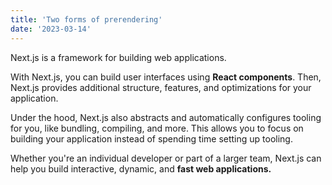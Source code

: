 ```yaml
---
title: 'Two forms of prerendering'
date: '2023-03-14'
---
```


Next.js is a framework for building web applications.

With Next.js, you can build user interfaces using **React components**. Then, Next.js provides additional structure, features, and optimizations for your application.

Under the hood, Next.js also abstracts and automatically configures tooling for you, like bundling, compiling, and more. This allows you to focus on building your application instead of spending time setting up tooling.

Whether you're an individual developer or part of a larger team, Next.js can help you build interactive, dynamic, and **fast web applications.**